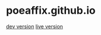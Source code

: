# poeaffix.github.io
[dev version](https://imaginarydevelopment.github.io/poeaffix.github.io/)
[live version](http://poeaffix.net/index.html)
